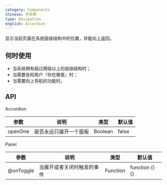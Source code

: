 ```yaml
---
category: Components
chinese: 手风琴
type: Navigation
english: Accordion
---
```


显示当前页面在系统层级结构中的位置，并能向上返回。

## 何时使用

- 当系统拥有超过两级以上的层级结构时；
- 当需要告知用户『你在哪里』时；
- 当需要向上导航的功能时。

## API


Accordion

| 参数      | 说明                              | 类型             | 默认值 |
|-----------|-----------------------------------|----------------|--------|
| openOne | 是否永远只展开一个面板 | Boolean | false


Panel

| 参数      | 说明                              | 类型              | 默认值 |
|-----------|-----------------------------------|-----------------|--------|
| @onToggle | 当展开或者关闭时触发的事件 | Function | function () {} |
